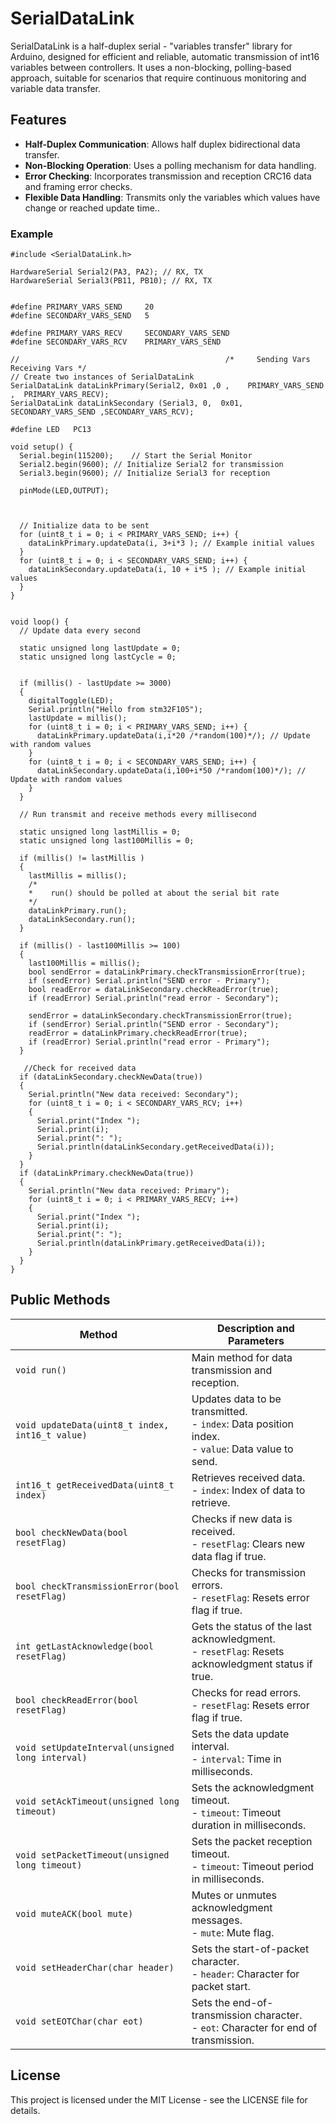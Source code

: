 # SerialDataLink

SerialDataLink is a half-duplex serial - "variables transfer" library for Arduino, designed for efficient and reliable, automatic transmission of int16 variables between controllers. It uses a non-blocking, polling-based approach, suitable for scenarios that require continuous monitoring and variable data transfer.

## Features

- **Half-Duplex Communication**: Allows half duplex bidirectional data transfer.
- **Non-Blocking Operation**: Uses a polling mechanism for data handling.
- **Error Checking**: Incorporates transmission and reception CRC16 data and framing error checks.
- **Flexible Data Handling**: Transmits only the variables which values have change or reached update time..

### Example

```
#include <SerialDataLink.h>

HardwareSerial Serial2(PA3, PA2); // RX, TX
HardwareSerial Serial3(PB11, PB10); // RX, TX


#define PRIMARY_VARS_SEND     20
#define SECONDARY_VARS_SEND   5

#define PRIMARY_VARS_RECV     SECONDARY_VARS_SEND
#define SECONDARY_VARS_RCV    PRIMARY_VARS_SEND

//                                              /*     Sending Vars       Receiving Vars */
// Create two instances of SerialDataLink
SerialDataLink dataLinkPrimary(Serial2, 0x01 ,0 ,    PRIMARY_VARS_SEND ,  PRIMARY_VARS_RECV);
SerialDataLink dataLinkSecondary (Serial3, 0,  0x01, SECONDARY_VARS_SEND ,SECONDARY_VARS_RCV);

#define LED   PC13

void setup() {
  Serial.begin(115200);    // Start the Serial Monitor
  Serial2.begin(9600); // Initialize Serial2 for transmission
  Serial3.begin(9600); // Initialize Serial3 for reception

  pinMode(LED,OUTPUT);



  // Initialize data to be sent
  for (uint8_t i = 0; i < PRIMARY_VARS_SEND; i++) {
    dataLinkPrimary.updateData(i, 3+i*3 ); // Example initial values
  }
  for (uint8_t i = 0; i < SECONDARY_VARS_SEND; i++) {
    dataLinkSecondary.updateData(i, 10 + i*5 ); // Example initial values
  }
}


void loop() {
  // Update data every second
  
  static unsigned long lastUpdate = 0;
  static unsigned long lastCycle = 0;

  
  if (millis() - lastUpdate >= 3000) 
  {
    digitalToggle(LED);
    Serial.println("Hello from stm32F105");
    lastUpdate = millis();
    for (uint8_t i = 0; i < PRIMARY_VARS_SEND; i++) {
      dataLinkPrimary.updateData(i,i*20 /*random(100)*/); // Update with random values
    }
    for (uint8_t i = 0; i < SECONDARY_VARS_SEND; i++) {
      dataLinkSecondary.updateData(i,100+i*50 /*random(100)*/); // Update with random values
    }
  }

  // Run transmit and receive methods every millisecond
  
  static unsigned long lastMillis = 0;
  static unsigned long last100Millis = 0;
  
  if (millis() != lastMillis ) 
  {
    lastMillis = millis();
    /*
    *    run() should be polled at about the serial bit rate 
    */
    dataLinkPrimary.run();
    dataLinkSecondary.run();
  }  

  if (millis() - last100Millis >= 100) 
  {
    last100Millis = millis();
    bool sendError = dataLinkPrimary.checkTransmissionError(true);
    if (sendError) Serial.println("SEND error - Primary");
    bool readError = dataLinkSecondary.checkReadError(true);
    if (readError) Serial.println("read error - Secondary");

    sendError = dataLinkSecondary.checkTransmissionError(true);
    if (sendError) Serial.println("SEND error - Secondary");
    readError = dataLinkPrimary.checkReadError(true);
    if (readError) Serial.println("read error - Primary");
  }

   //Check for received data
  if (dataLinkSecondary.checkNewData(true)) 
  {
    Serial.println("New data received: Secondary");
    for (uint8_t i = 0; i < SECONDARY_VARS_RCV; i++) 
    {
      Serial.print("Index ");
      Serial.print(i);
      Serial.print(": ");
      Serial.println(dataLinkSecondary.getReceivedData(i));
    }
  }
  if (dataLinkPrimary.checkNewData(true)) 
  {
    Serial.println("New data received: Primary");
    for (uint8_t i = 0; i < PRIMARY_VARS_RECV; i++) 
    {
      Serial.print("Index ");
      Serial.print(i);
      Serial.print(": ");
      Serial.println(dataLinkPrimary.getReceivedData(i));
    }
  }
}
```

## Public Methods

| Method | Description and Parameters |
| ------ | -------------------------- |
| `void run()` | Main method for data transmission and reception. |
| `void updateData(uint8_t index, int16_t value)` | Updates data to be transmitted.<br> - `index`: Data position index.<br> - `value`: Data value to send. |
| `int16_t getReceivedData(uint8_t index)` | Retrieves received data.<br> - `index`: Index of data to retrieve. |
| `bool checkNewData(bool resetFlag)` | Checks if new data is received.<br> - `resetFlag`: Clears new data flag if true. |
| `bool checkTransmissionError(bool resetFlag)` | Checks for transmission errors.<br> - `resetFlag`: Resets error flag if true. |
| `int getLastAcknowledge(bool resetFlag)` | Gets the status of the last acknowledgment.<br> - `resetFlag`: Resets acknowledgment status if true. |
| `bool checkReadError(bool resetFlag)` | Checks for read errors.<br> - `resetFlag`: Resets error flag if true. |
| `void setUpdateInterval(unsigned long interval)` | Sets the data update interval.<br> - `interval`: Time in milliseconds. |
| `void setAckTimeout(unsigned long timeout)` | Sets the acknowledgment timeout.<br> - `timeout`: Timeout duration in milliseconds. |
| `void setPacketTimeout(unsigned long timeout)` | Sets the packet reception timeout.<br> - `timeout`: Timeout period in milliseconds. |
| `void muteACK(bool mute)` | Mutes or unmutes acknowledgment messages.<br> - `mute`: Mute flag. |
| `void setHeaderChar(char header)` | Sets the start-of-packet character.<br> - `header`: Character for packet start. |
| `void setEOTChar(char eot)` | Sets the end-of-transmission character.<br> - `eot`: Character for end of transmission. |





## License

This project is licensed under the MIT License - see the LICENSE file for details.

